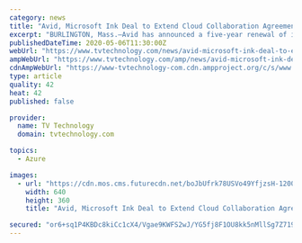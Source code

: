 ```yaml
---
category: news
title: "Avid, Microsoft Ink Deal to Extend Cloud Collaboration Agreement"
excerpt: "BURLINGTON, Mass.—Avid has announced a five-year renewal of its cloud collaboration agreement with Microsoft. During the term of the new agreement, Avid will continue to develop and deploy its cloud-based solutions on Microsoft Azure."
publishedDateTime: 2020-05-06T11:30:00Z
webUrl: "https://www.tvtechnology.com/news/avid-microsoft-ink-deal-to-extend-cloud-collaboration-agreement"
ampWebUrl: "https://www.tvtechnology.com/amp/news/avid-microsoft-ink-deal-to-extend-cloud-collaboration-agreement"
cdnAmpWebUrl: "https://www-tvtechnology-com.cdn.ampproject.org/c/s/www.tvtechnology.com/amp/news/avid-microsoft-ink-deal-to-extend-cloud-collaboration-agreement"
type: article
quality: 42
heat: 42
published: false

provider:
  name: TV Technology
  domain: tvtechnology.com

topics:
  - Azure

images:
  - url: "https://cdn.mos.cms.futurecdn.net/boJbUfrk78USVo49YfjzsH-1200-80.jpg"
    width: 640
    height: 360
    title: "Avid, Microsoft Ink Deal to Extend Cloud Collaboration Agreement"

secured: "or6+sq1P4KBDc8kiCc1cX4/Vgae9KWFS2wJ/YG5fj8F1OU8kk5nMllSg7Z719GERa4oHEdtsjTx/BiBVtXGQfmlaGwUJDhABJk6qBhLuIgqmVXxy5idPtG+t/wlvTt60SIx+YdAHEVryhI9biXICDfuo0D57MwA5tmICyEm6YVetne3XjSAbx+ZtegfmdbB7ix5SZlcetCKAFEhxJ5NPoZ5tqXaDkTuHfolS+AOgdLdlaYKSTEmOuT2YdyUvJsx6WzWsO+l0+9ZL0CYcsxNHPaVTfcyNYr7jHGUPic/fABlurh6RZ6d7OS0NZtNd4qOeB1DSsmoQUuGo1lAOuf+qcVuNBl00mJogumlhv/4+sIPmOC0H/URmqNNGqneWJaOnxOaQ8fFVv7GG9NpAq+CEMQvjxw7wrtpLyH2edGcSCpud+MEGDCqENkpQUvJ15XbHSvYbwylZhYAtt2PZwN+46tmqExuXu8iR+Cr6qDSVRcc=;WjekNFvkcBG5aPzIcW3CCw=="
---
```


